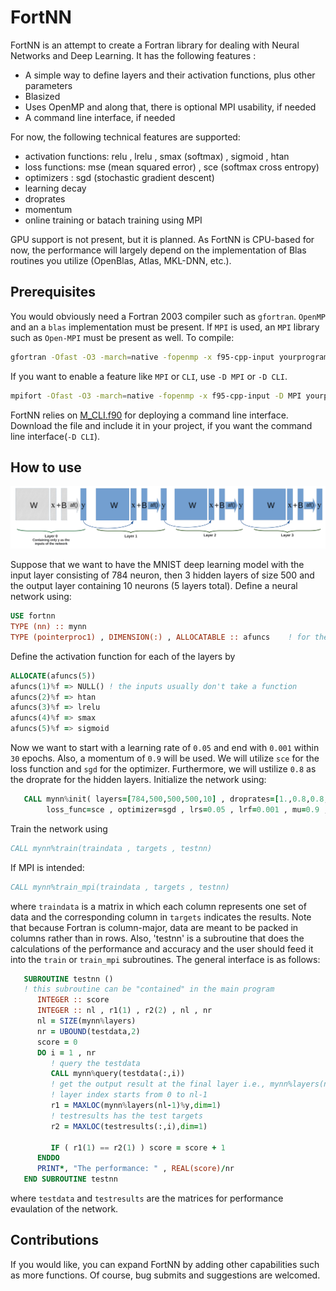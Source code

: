 # FortNN
FortNN is an attempt to create a Fortran library for dealing with Neural Networks and Deep Learning. It has the following features :

  - A simple way to define layers and their activation functions, plus other parameters
  - Blasized
  - Uses OpenMP and along that, there is optional MPI usability, if needed
  - A command line interface, if needed

For now, the following technical features are supported:
  - activation functions: relu , lrelu , smax (softmax) , sigmoid , htan
  - loss functions:  mse (mean squared error) , sce (softmax cross entropy)
  - optimizers : sgd (stochastic gradient descent)
  - learning decay
  - droprates
  - momentum
  - online training or batach training using MPI
    
GPU support is not present, but it is planned. As FortNN is CPU-based for now, the performance will largely depend on the implementation of Blas routines you utilize (OpenBlas, Atlas, MKL-DNN, etc.).

## Prerequisites
You would obviously need a Fortran 2003 compiler such as `gfortran`. `OpenMP` and an a `blas` implementation must be present. If `MPI` is used, an `MPI` library such as `Open-MPI` must be present as well. To compile:
```sh
gfortran -Ofast -O3 -march=native -fopenmp -x f95-cpp-input yourprogram.f90 FortNN.f90 -o yourexe -lopenblas 
```
If you want to enable a feature like `MPI` or `CLI`, use `-D MPI` or `-D CLI`.
```sh
mpifort -Ofast -O3 -march=native -fopenmp -x f95-cpp-input -D MPI yourprogram.f90 FortNN.f90 -o yourexe -lopenblas && mpirun yourexe
```
FortNN relies on [M_CLI.f90](https://github.com/urbanjost/M_CLI/blob/master/src/M_CLI.f90) for deploying a command line interface. Download the file and include it in your project, if you want the command line interface(`-D CLI`).
## How to use

![The NN structure](/NN.png)

 Suppose that we want to have the MNIST deep learning model with the input layer consisting of 784 neuron, then 3 hidden layers of size 500 and the output layer containing 10 neurons (5 layers total). Define a neural network using:
```fortran
USE fortnn
TYPE (nn) :: mynn
TYPE (pointerproc1) , DIMENSION(:) , ALLOCATABLE :: afuncs    ! for the activation functions
```
 Define the activation function for each of the layers by
```fortran
ALLOCATE(afuncs(5))   
afuncs(1)%f => NULL() ! the inputs usually don't take a function
afuncs(2)%f => htan
afuncs(3)%f => lrelu
afuncs(4)%f => smax
afuncs(5)%f => sigmoid
```
Now we want to start with a learning rate of `0.05` and end with `0.001` within `30` epochs. Also, a momentum of `0.9` will be used. We will utilize `sce` for the loss function and `sgd` for the optimizer. Furthermore, we will ustilize `0.8` as the droprate for the hidden layers.
Initialize the network using:
```fortran
   CALL mynn%init( layers=[784,500,500,500,10] , droprates=[1.,0.8,0.8,0.8,1.] , activ_func=afuncs ,  &
        loss_func=sce , optimizer=sgd , lrs=0.05 , lrf=0.001 , mu=0.9 , epoch=30 )
```
Train the network using 
```fortran
CALL mynn%train(traindata , targets , testnn)
```
If MPI is intended:
```fortran
CALL mynn%train_mpi(traindata , targets , testnn)
```
where `traindata` is a matrix in which each column represents one set of data and the corresponding column in `targets` indicates the results. Note that because Fortran is column-major, data are meant to be packed in columns rather than in rows. Also, 'testnn' is a subroutine that does the calculations of the performance and accuracy and the user should feed it into the `train` or `train_mpi` subroutines. The general interface is as follows:
```fortran
   SUBROUTINE testnn ()
   ! this subroutine can be "contained" in the main program
      INTEGER :: score
      INTEGER :: nl , r1(1) , r2(2) , nl , nr
      nl = SIZE(mynn%layers) 
      nr = UBOUND(testdata,2)
      score = 0
      DO i = 1 , nr
         ! query the testdata
         CALL mynn%query(testdata(:,i))
         ! get the output result at the final layer i.e., mynn%layers(nl-1)%y
         ! layer index starts from 0 to nl-1
         r1 = MAXLOC(mynn%layers(nl-1)%y,dim=1)
         ! testresults has the test targets
         r2 = MAXLOC(testresults(:,i),dim=1)

         IF ( r1(1) == r2(1) ) score = score + 1
      ENDDO
      PRINT*, "The performance: " , REAL(score)/nr
   END SUBROUTINE testnn
```
where `testdata` and `testresults` are the matrices for performance evaulation of the network.
## Contributions
If you would like, you can expand FortNN by adding other capabilities such as more functions. Of course, bug submits and suggestions are welcomed.
